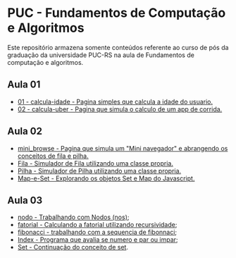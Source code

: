 # PUC - Fundamentos de Computação e Algoritmos
Este repositório armazena somente conteúdos referente ao curso de pós da graduação da universidade PUC-RS na aula de Fundamentos de computação e algoritmos.

## Aula 01
* [01 - calcula-idade - Pagina simples que calcula a idade do usuario.](https://raw.githubusercontent.com/danilosalve/puc_fundamentos_de_computacao/master/src/aula_01/01-calcula-idade.html)
* [02 - calcula-uber - Pagina que simula o calculo de um app de corrida.](https://raw.githubusercontent.com/danilosalve/puc_fundamentos_de_computacao/master/src/aula_01/02-calcula-uber.html)

## Aula 02
* [mini_browse - Pagina que simula um "Mini navegador" e abrangendo os conceitos de fila e pilha.](https://raw.githubusercontent.com/danilosalve/puc_fundamentos_de_computacao/master/src/aula_02/mini_browse/index.html)
* [Fila - Simulador de Fila utilizando uma classe propria.](https://raw.githubusercontent.com/danilosalve/puc_fundamentos_de_computacao/master/src/aula_02/fila.html)
* [Pilha - Simulador de Pilha utilizando uma classe propria.](https://raw.githubusercontent.com/danilosalve/puc_fundamentos_de_computacao/master/src/aula_02/pilha.html)
* [Map-e-Set - Explorando os objetos Set e Map do Javascript.](https://raw.githubusercontent.com/danilosalve/puc_fundamentos_de_computacao/master/src/aula_02/map-e-set.js)

## Aula 03
* [nodo - Trabalhando com Nodos (nos)](https://raw.githubusercontent.com/danilosalve/puc_fundamentos_de_computacao/master/src/aula_03/node.js);
* [fatorial - Calculando a fatorial utilizando recursividade](https://raw.githubusercontent.com/danilosalve/puc_fundamentos_de_computacao/master/src/aula_03/fatorial.js);
* [fibonacci - trabalhando com a sequencia de fibonnaci](https://raw.githubusercontent.com/danilosalve/puc_fundamentos_de_computacao/master/src/aula_03/fibonacci.js);
* [Index - Programa que avalia se numero e par ou impar](https://raw.githubusercontent.com/danilosalve/puc_fundamentos_de_computacao/master/src/aula_03/index.js);
* [Set - Continuação do conceito de set](https://github.com/danilosalve/puc_fundamentos_de_computacao/blob/master/src/aula_03/parte_02.js).
